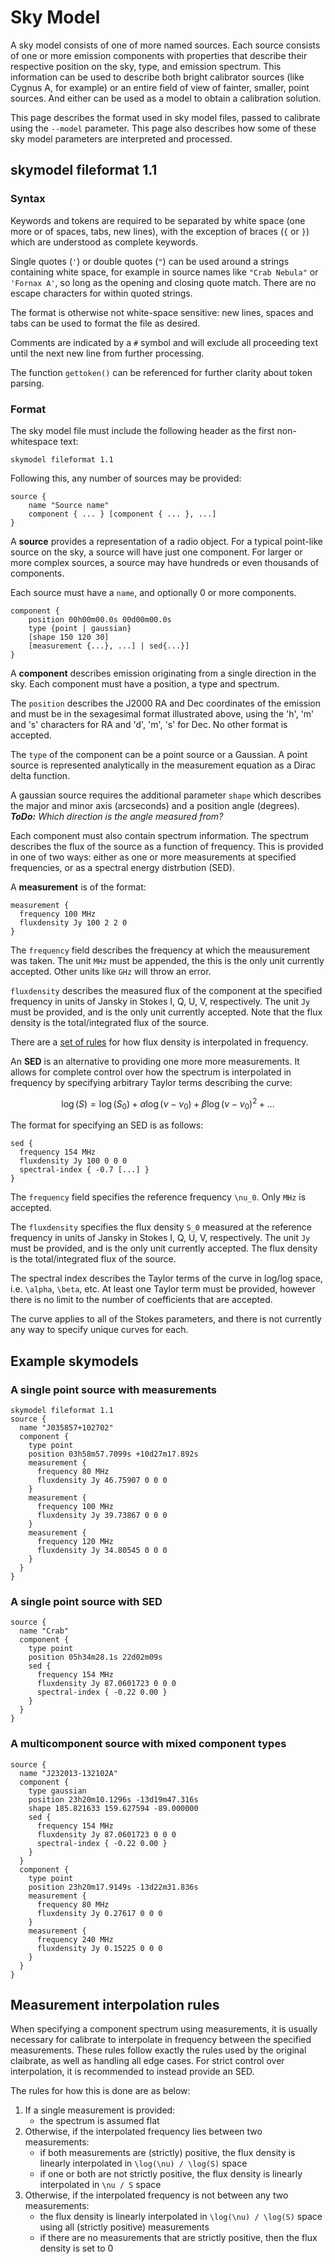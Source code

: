 # Sky Model

A sky model consists of one of more named sources. Each source consists of one or more emission components with properties that describe their respective position on the sky, type, and emission spectrum. This information can be used to describe both bright calibrator sources (like Cygnus A, for example) or an entire field of view of fainter, smaller, point sources. And either can be used as a model to obtain a calibration solution.

This page describes the format used in sky model files, passed to calibrate using the `--model` parameter. This page also describes how some of these sky model parameters are interpreted and processed.

## skymodel fileformat 1.1

### Syntax

Keywords and tokens are required to be separated by white space (one more or of spaces, tabs, new lines), with the exception of braces (`{` or `}`) which are understood as complete keywords.

Single quotes (`'`) or double quotes (`"`) can be used around a strings containing white space, for example in source names like `"Crab Nebula"` or `'Fornax A'`, so long as the opening and closing quote match. There are no escape characters for within quoted strings.

The format is otherwise not white-space sensitive: new lines, spaces and tabs can be used to format the file as desired.

Comments are indicated by a `#` symbol and will exclude all proceeding text until the next new line from further processing.

The function `gettoken()` can be referenced for further clarity about token parsing.

### Format

The sky model file must include the following header as the first non-whitespace text:

    skymodel fileformat 1.1

Following this, any number of sources may be provided:

    source {
        name "Source name"
        component { ... } [component { ... }, ...]
    }

A **source** provides a representation of a radio object. For a typical point-like source on the sky, a source will have just one component. For larger or more complex sources, a source may have hundreds or even thousands of components.

Each source must have a `name`, and optionally 0 or more components.

    component {
        position 00h00m00.0s 00d00m00.0s
        type {point | gaussian}
        [shape 150 120 30]
        [measurement {...}, ...] | sed{...}]
    }

A **component** describes emission originating from a single direction in the sky. Each component must have a position, a type and spectrum.

The `position` describes the J2000 RA and Dec coordinates of the emission and must be in the sexagesimal format illustrated above, using the 'h', 'm' and 's' characters for RA and 'd', 'm', 's' for Dec. No other format is accepted.

The `type` of the component can be a point source or a Gaussian. A point source is represented analytically in the measurement equation as a Dirac delta function.

A gaussian source requires the additional parameter `shape` which describes the major and minor axis (arcseconds) and a position angle (degrees). _**ToDo:** Which direction is the angle measured from?_

Each component must also contain spectrum information. The spectrum describes the flux of the source as a function of frequency. This is provided in one of two ways: either as one or more measurements at specified frequencies, or as a spectral energy distrbution (SED).

A **measurement** is of the format:

    measurement {
      frequency 100 MHz
      fluxdensity Jy 100 2 2 0
    }

The `frequency` field describes the frequency at which the meausurement was taken. The unit `MHz` must be appended, the this is the only unit currently accepted. Other units like `GHz` will throw an error.

`fluxdensity` describes the measured flux of the component at the specified frequency in units of Jansky in Stokes I, Q, U, V, respectively. The unit `Jy` must be provided, and is the only unit currently accepted. Note that the flux density is the total/integrated flux of the source.

There are a [set of rules](#measurement-interpolation-rules) for how flux density is interpolated in frequency.

An **SED** is an alternative to providing one more more measurements. It allows for complete control over how the spectrum is interpolated in frequency by specifying arbitrary Taylor terms describing the curve:

```math
\log(S) = \log(S_0) + \alpha \log(\nu - \nu_0) + \beta \log(\nu - \nu_0)^2 + ...
```

The format for specifying an SED is as follows:

    sed {
      frequency 154 MHz
      fluxdensity Jy 100 0 0 0
      spectral-index { -0.7 [...] }
    }

The `frequency` field specifies the reference frequency ``\nu_0``. Only `MHz` is accepted.

The `fluxdensity` specifies the flux density ``S_0`` measured at the reference frequency in units of Jansky in Stokes I, Q, U, V, respectively. The unit `Jy` must be provided, and is the only unit currently accepted. The flux density is the total/integrated flux of the source.

The spectral index describes the Taylor terms of the curve in log/log space, i.e. ``\alpha``, ``\beta``, etc. At least one Taylor term must be provided, however there is no limit to the number of coefficients that are accepted.

The curve applies to all of the Stokes parameters, and there is not currently any way to specify unique curves for each.

## Example skymodels

### A single point source with measurements

    skymodel fileformat 1.1
    source {
      name "J035857+102702"
      component {
        type point
        position 03h58m57.7099s +10d27m17.892s
        measurement {
          frequency 80 MHz
          fluxdensity Jy 46.75907 0 0 0
        }
        measurement {
          frequency 100 MHz
          fluxdensity Jy 39.73867 0 0 0
        }
        measurement {
          frequency 120 MHz
          fluxdensity Jy 34.80545 0 0 0
        }
      }
    }

### A single point source with SED

    source {
      name "Crab"
      component {
        type point
        position 05h34m28.1s 22d02m09s
        sed {
          frequency 154 MHz
          fluxdensity Jy 87.0601723 0 0 0
          spectral-index { -0.22 0.00 }
        }
      }
    }

### A multicomponent source with mixed component types

    source {
      name "J232013-132102A"
      component {
        type gaussian
        position 23h20m10.1296s -13d19m47.316s
        shape 185.821633 159.627594 -89.000000
        sed {
          frequency 154 MHz
          fluxdensity Jy 87.0601723 0 0 0
          spectral-index { -0.22 0.00 }
        }
      }
      component {
        type point
        position 23h20m17.9149s -13d22m31.836s
        measurement {
          frequency 80 MHz
          fluxdensity Jy 0.27617 0 0 0
        }
        measurement {
          frequency 240 MHz
          fluxdensity Jy 0.15225 0 0 0
        }
      }
    }

## Measurement interpolation rules

When specifying a component spectrum using measurements, it is usually necessary for calibrate to interpolate in frequency between the specified measurements. These rules follow exactly the rules used by the original claibrate, as well as handling all edge cases. For strict control over interpolation, it is recommended to instead provide an SED.

The rules for how this is done are as below:

1. If a single measurement is provided:
    - the spectrum is assumed flat
2. Otherwise, if the interpolated frequency lies between two measurements:
    - if both measurements are (strictly) positive, the flux density is linearly interpolated in ``\log(\nu) / \log(S)`` space
    - if one or both are not strictly positive, the flux density is linearly interpolated in ``\nu / S`` space
3. Otherwise, if the interpolated frequency is not between any two measurements:
    - the flux density is linearly interpolated in ``\log(\nu) / \log(S)`` space using all (strictly positive) measurements
    - if there are no measurements that are strictly positive, then the flux density is set to 0
